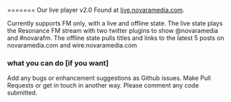 =======
Our live player v2.0 Found at [live.novaramedia.com](http://live.novaramedia.com).

Currently supports FM only, with a live and offline state. The live state plays the Resonance FM stream with two twitter plugins to show @novaramedia and #novarafm. The offline state pulls titles and links to the latest 5 posts on novaramedia.com and wire.novaramedia.com

### what you can do [if you want]

Add any bugs or enhancement suggestions as Github issues. Make Pull Requests or get in touch in another way. Please comment any code submitted.
